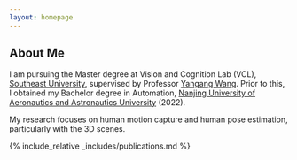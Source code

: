 ```yaml
---
layout: homepage
---
```


## About Me

I am pursuing the Master degree at Vision and Cognition Lab (VCL), [Southeast University](https://www.seu.edu.cn/), supervised by Professor [Yangang Wang](https://www.yangangwang.com/). Prior to this, I obtained my Bachelor degree in Automation, [Nanjing University of Aeronautics and Astronautics University](http://nuaa.edu.cn/) (2022).

My research focuses on human motion capture and human pose estimation, particularly with the 3D scenes.

<!-- ## Research Interests

- **Computer Vision:** image recognition, image generation, video captioning
- **Machine Learning:** meta-learning, incremental learning, transfer learning -->

<!-- ## News

- **[Feb. 2020]** Our paper about incremental learning is accepted to CVPR 2020.
- **[Feb. 2020]** We will host the ACM Multimedia Asia 2020 conference in Singapore!
- **[Sept. 2019]** Our paper about few-shot learning is accepted to NeurIPS 2019.
- **[Mar. 2019]** Our paper about few-shot learning is accepted to CVPR 2019. -->

{% include_relative _includes/publications.md %}

<!-- {% include_relative _includes/services.md %} -->

